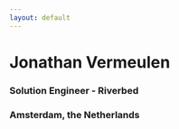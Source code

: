 ```yaml
---
layout: default
---
```


# Jonathan Vermeulen
### Solution Engineer - Riverbed
### Amsterdam, the Netherlands
